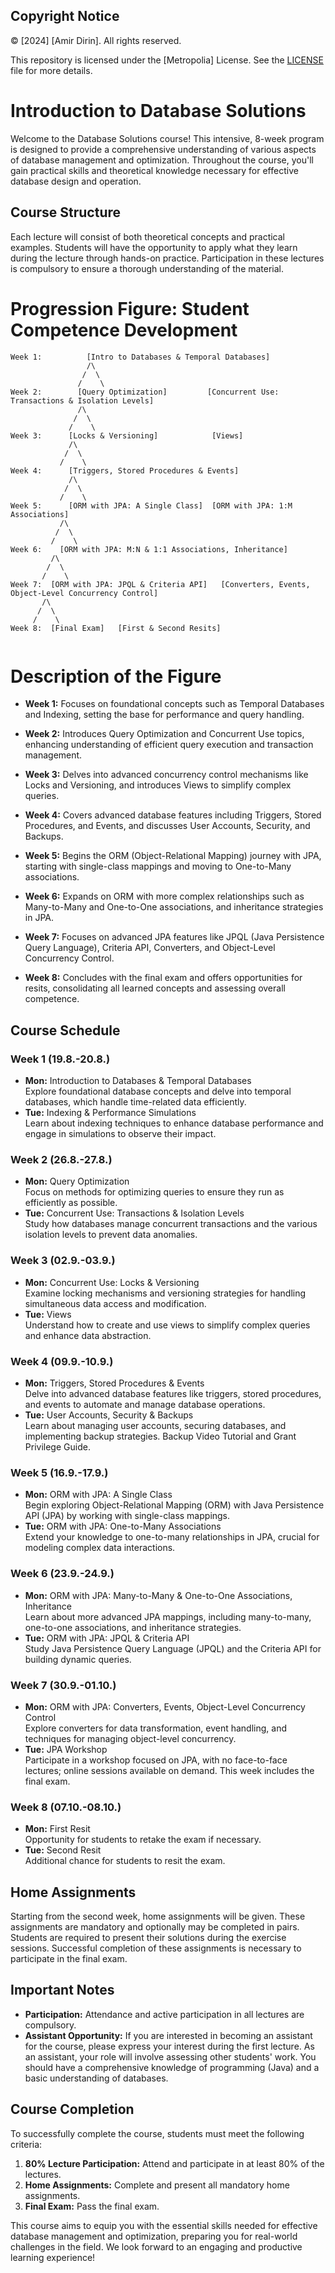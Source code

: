 ## Copyright Notice

© [2024] [Amir Dirin]. All rights reserved.

This repository is licensed under the [Metropolia] License. See the [LICENSE](./LICENSE) file for more details.



# Introduction to Database Solutions

Welcome to the Database Solutions course! This intensive, 8-week program is designed to provide a comprehensive understanding of various aspects of database management and optimization. Throughout the course, you'll gain practical skills and theoretical knowledge necessary for effective database design and operation.

## Course Structure

Each lecture will consist of both theoretical concepts and practical examples. Students will have the opportunity to apply what they learn during the lecture through hands-on practice. Participation in these lectures is compulsory to ensure a thorough understanding of the material.

# Progression Figure: Student Competence Development
```less
Week 1:          [Intro to Databases & Temporal Databases]
                 /\
                /  \
               /    \
Week 2:        [Query Optimization]         [Concurrent Use: Transactions & Isolation Levels]
               /\
              /  \
             /    \
Week 3:      [Locks & Versioning]            [Views]
             /\
            /  \
           /    \
Week 4:      [Triggers, Stored Procedures & Events]
             /\
            /  \
           /    \
Week 5:      [ORM with JPA: A Single Class]  [ORM with JPA: 1:M Associations]
           /\
          /  \
         /    \
Week 6:    [ORM with JPA: M:N & 1:1 Associations, Inheritance]
         /\
        /  \
       /    \
Week 7:  [ORM with JPA: JPQL & Criteria API]   [Converters, Events, Object-Level Concurrency Control]
       /\
      /  \
     /    \
Week 8:  [Final Exam]   [First & Second Resits]


```

# Description of the Figure

- **Week 1:** Focuses on foundational concepts such as Temporal Databases and Indexing, setting the base for performance and query handling.

- **Week 2:** Introduces Query Optimization and Concurrent Use topics, enhancing understanding of efficient query execution and transaction management.

- **Week 3:** Delves into advanced concurrency control mechanisms like Locks and Versioning, and introduces Views to simplify complex queries.

- **Week 4:** Covers advanced database features including Triggers, Stored Procedures, and Events, and discusses User Accounts, Security, and Backups.

- **Week 5:** Begins the ORM (Object-Relational Mapping) journey with JPA, starting with single-class mappings and moving to One-to-Many associations.

- **Week 6:** Expands on ORM with more complex relationships such as Many-to-Many and One-to-One associations, and inheritance strategies in JPA.

- **Week 7:** Focuses on advanced JPA features like JPQL (Java Persistence Query Language), Criteria API, Converters, and Object-Level Concurrency Control.

- **Week 8:** Concludes with the final exam and offers opportunities for resits, consolidating all learned concepts and assessing overall competence.


## Course Schedule

### Week 1 (19.8.-20.8.)

- **Mon:** Introduction to Databases & Temporal Databases  
  Explore foundational database concepts and delve into temporal databases, which handle time-related data efficiently.
- **Tue:** Indexing & Performance Simulations  
  Learn about indexing techniques to enhance database performance and engage in simulations to observe their impact.

### Week 2 (26.8.-27.8.)

- **Mon:** Query Optimization  
  Focus on methods for optimizing queries to ensure they run as efficiently as possible.
- **Tue:** Concurrent Use: Transactions & Isolation Levels  
  Study how databases manage concurrent transactions and the various isolation levels to prevent data anomalies.

### Week 3 (02.9.-03.9.)

- **Mon:** Concurrent Use: Locks & Versioning  
  Examine locking mechanisms and versioning strategies for handling simultaneous data access and modification.
- **Tue:** Views  
  Understand how to create and use views to simplify complex queries and enhance data abstraction.

### Week 4 (09.9.-10.9.)

- **Mon:** Triggers, Stored Procedures & Events  
  Delve into advanced database features like triggers, stored procedures, and events to automate and manage database operations.
- **Tue:** User Accounts, Security & Backups  
  Learn about managing user accounts, securing databases, and implementing backup strategies. Backup Video Tutorial and Grant Privilege Guide.

### Week 5 (16.9.-17.9.)

- **Mon:** ORM with JPA: A Single Class  
  Begin exploring Object-Relational Mapping (ORM) with Java Persistence API (JPA) by working with single-class mappings.
- **Tue:** ORM with JPA: One-to-Many Associations  
  Extend your knowledge to one-to-many relationships in JPA, crucial for modeling complex data interactions.

### Week 6 (23.9.-24.9.)

- **Mon:** ORM with JPA: Many-to-Many & One-to-One Associations, Inheritance  
  Learn about more advanced JPA mappings, including many-to-many, one-to-one associations, and inheritance strategies.
- **Tue:** ORM with JPA: JPQL & Criteria API  
  Study Java Persistence Query Language (JPQL) and the Criteria API for building dynamic queries.

### Week 7 (30.9.-01.10.)

- **Mon:** ORM with JPA: Converters, Events, Object-Level Concurrency Control  
  Explore converters for data transformation, event handling, and techniques for managing object-level concurrency.
- **Tue:** JPA Workshop  
  Participate in a workshop focused on JPA, with no face-to-face lectures; online sessions available on demand. This week includes the final exam.

### Week 8 (07.10.-08.10.)

- **Mon:** First Resit  
  Opportunity for students to retake the exam if necessary.
- **Tue:** Second Resit  
  Additional chance for students to resit the exam.

## Home Assignments

Starting from the second week, home assignments will be given. These assignments are mandatory and optionally may be completed in pairs. Students are required to present their solutions during the exercise sessions. Successful completion of these assignments is necessary to participate in the final exam.

## Important Notes

- **Participation:** Attendance and active participation in all lectures are compulsory.
- **Assistant Opportunity:** If you are interested in becoming an assistant for the course, please express your interest during the first lecture. As an assistant, your role will involve assessing other students' work. You should have a comprehensive knowledge of programming (Java) and a basic understanding of databases.

## Course Completion

To successfully complete the course, students must meet the following criteria:

1. **80% Lecture Participation:** Attend and participate in at least 80% of the lectures.
2. **Home Assignments:** Complete and present all mandatory home assignments.
3. **Final Exam:** Pass the final exam.

This course aims to equip you with the essential skills needed for effective database management and optimization, preparing you for real-world challenges in the field. We look forward to an engaging and productive learning experience!
